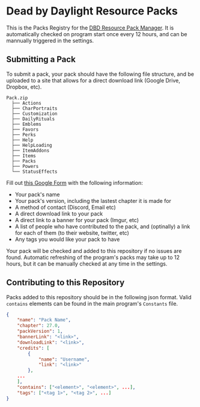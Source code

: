 # Dead by Daylight Resource Packs
This is the Packs Registry for the [DBD Resource Pack Manager](https://github.com/Charzard4261/DBD-ResourcePackManager). It is automatically checked on program start once every 12 hours, and can be mannually triggered in the settings.

## Submitting a Pack
To submit a pack, your pack should have the following file structure, and be uploaded to a site that allows for a direct download link (Google Drive, Dropbox, etc).
```
Pack.zip
  ├── Actions
  ├── CharPortraits
  ├── Customization
  ├── DailyRituals
  ├── Emblems
  ├── Favors
  ├── Perks
  ├── Help
  ├── HelpLoading
  ├── ItemAddons
  ├── Items
  ├── Packs
  ├── Powers
  └── StatusEffects
```
Fill out [this Google Form](https://docs.google.com/forms/d/e/1FAIpQLSeoz3gwXeL4Ml_ziA1u8PWeClTN1xW4ejai6iWBiVq_I4kb0w/viewform) with the following information:
- Your pack's name
- Your pack's version, including the lastest chapter it is made for
- A method of contact (Discord, Email etc)
- A direct download link to your pack
- A direct link to a banner for your pack (Imgur, etc)
- A list of people who have contributed to the pack, and (optinally) a link for each of them (to their website, twitter, etc)
- Any tags you would like your pack to have

Your pack will be checked and added to this repository if no issues are found. Automatic refreshing of the program's packs may take up to 12 hours, but it can be manually checked at any time in the settings.

## Contributing to this Repository
Packs added to this repository should be in the following json format. Valid `contains` elements can be found in the main program's `Constants` file. 
```json
{
	"name": "Pack Name",
	"chapter": 27.0,
	"packVersion": 1,
	"bannerLink": "<link>",
	"downloadLink": "<link>",
	"credits": [
		{
			"name": "Username",
			"link": "<link>"
		},
    ...
	],
	"contains": ["<element>", "<element>", ...],
	"tags": ["<tag 1>", "<tag 2>", ...]
}
```
